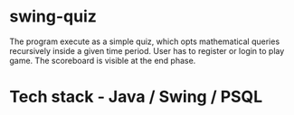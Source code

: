 # swing-quiz

The program execute as a simple quiz, which opts mathematical queries recursively inside a given time period.
User has to register or login to play game.
The scoreboard is visible at the end phase.

# Tech stack - Java / Swing / PSQL
